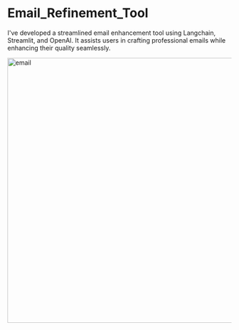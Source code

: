 # Email_Refinement_Tool
I've developed a streamlined email enhancement tool using Langchain, Streamlit, and OpenAI. It assists users in crafting professional emails while enhancing their quality seamlessly.

<img width="596" alt="email" src="https://github.com/DarshanHarihar1/Email_Refinement_Tool/assets/144354183/a1d0a388-3ede-4073-8538-6fb2f250d646">

